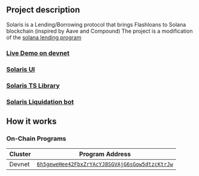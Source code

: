 ## Project description
Solaris is a Lending/Borrowing protocol that brings Flashloans to Solana blockchain (inspired by Aave and Compound)
The project is a modification of the [solana lending program](https://github.com/solana-labs/solana-program-library)

### [Live Demo on devnet](https://solarisprotocol.com/)
### [Solaris UI](https://github.com/solaris-protocol/solaris-ui)

### [Solaris TS Library](https://github.com/solaris-protocol/solaris-ts)

### [Solaris Liquidation bot](https://github.com/solaris-protocol/solaris-liquidation-bot)


## How it works


### On-Chain Programs

| Cluster | Program Address |
| --- | --- |
| Devnet | [`6h5geweHee42FbxZrYAcYJ8SGVAjG6sGow5dtzcKtrJw`](https://explorer.solana.com/address/6h5geweHee42FbxZrYAcYJ8SGVAjG6sGow5dtzcKtrJw?cluster=devnet) |